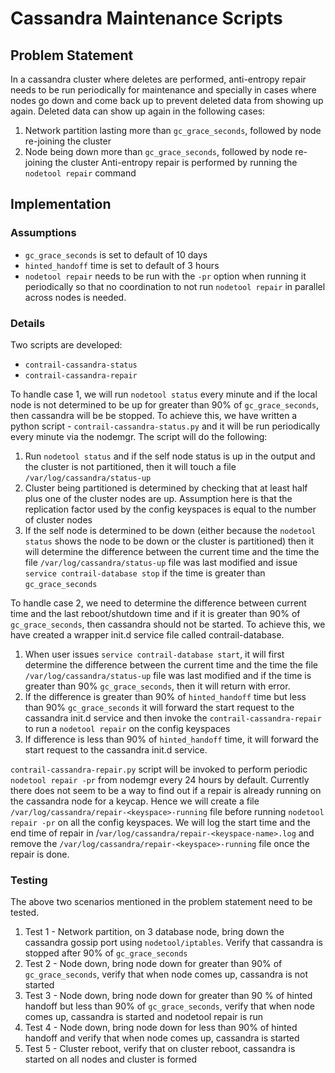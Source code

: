 # Cassandra Maintenance Scripts

## Problem Statement
In a cassandra cluster where deletes are performed, anti-entropy repair needs to be run periodically for maintenance and specially in cases where nodes go down and come back up to prevent deleted data from showing up again. Deleted data can show up again in the following cases:
1. Network partition lasting more than `gc_grace_seconds`, followed by node re-joining the cluster
2. Node being down more than `gc_grace_seconds`, followed by node re-joining the cluster
Anti-entropy repair is performed by running the `nodetool repair` command

## Implementation
### Assumptions
* `gc_grace_seconds` is set to default of 10 days
* `hinted_handoff` time is set to default of 3 hours
* `nodetool repair` needs to be run with the `-pr` option when running it periodically so that no coordination to not run `nodetool repair` in parallel across nodes is needed.

### Details
Two scripts are developed:
* `contrail-cassandra-status`
* `contrail-cassandra-repair`

To handle case 1, we will run `nodetool status` every minute and if the local node is not determined to be up for greater than 90% of `gc_grace_seconds`, then cassandra will be be stopped. To achieve this, we have written a python script - `contrail-cassandra-status.py` and it will be run periodically every minute via the nodemgr. The script will do the following:
1. Run `nodetool status` and if the self node status is up in the output and the cluster is not partitioned, then it will touch a file `/var/log/cassandra/status-up`
2. Cluster being partitioned is determined by checking that at least half plus one of the cluster nodes are up. Assumption here is that the replication factor used by the config keyspaces is equal to the number of cluster nodes 
3. If the self node is determined to be down (either because the `nodetool status` shows the node to be down or the cluster is partitioned) then it will determine the difference between the current time and the time the file `/var/log/cassandra/status-up` file was last modified and issue `service contrail-database stop` if the time is greater than `gc_grace_seconds`

To handle case 2, we need to determine the difference between current time and the last reboot/shutdown time and if it is greater than 90% of `gc_grace_seconds`, then cassandra should not be started. To achieve this, we have created a wrapper init.d service file called contrail-database. 
1. When user issues `service contrail-database start`, it will first determine the difference between the current time and the time the file `/var/log/cassandra/status-up` file was last modified and if the time is greater than 90% `gc_grace_seconds`, then it will return with error. 
2. If the difference is greater than 90% of `hinted_handoff` time but less than 90% `gc_grace_seconds` it will forward the start request to the cassandra init.d service and then invoke the `contrail-cassandra-repair` to run a `nodetool repair` on the config keyspaces
3. If difference is less than 90% of `hinted_handoff` time, it will forward the start request to the cassandra init.d service.

`contrail-cassandra-repair.py` script will be invoked to perform periodic `nodetool repair -pr` from nodemgr every 24 hours by default. Currently there does not seem to be a way to find out if a repair is already running on the cassandra node for a keycap. Hence we will create a file `/var/log/cassandra/repair-<keyspace>-running` file before running `nodetool repair -pr` on all the config keyspaces. We will log the start time and the end time of repair in /`var/log/cassandra/repair-<keyspace-name>.log` and remove the `/var/log/cassandra/repair-<keyspace>-running` file once the repair is done.


### Testing
The above two scenarios mentioned in the problem statement need to be tested.
1. Test 1 - Network partition, on 3 database node, bring down the cassandra gossip port using `nodetool/iptables`. Verify that cassandra is stopped after 90% of `gc_grace_seconds`
2. Test 2 - Node down, bring node down for greater than 90% of `gc_grace_seconds`, verify that when node comes up, cassandra is not started
3. Test 3 - Node down, bring node down for greater than 90 % of hinted handoff but less than 90% of `gc_grace_seconds`, verify that when node comes up, cassandra is started and nodetool repair is run
4. Test 4 - Node down, bring node down for less than 90% of hinted handoff and verify that when node comes up, cassandra is started
5. Test 5 - Cluster reboot, verify that on cluster reboot, cassandra is started on all nodes and cluster is formed